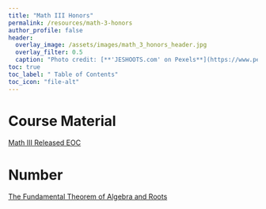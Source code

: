 ```yaml
---
title: "Math III Honors"
permalink: /resources/math-3-honors
author_profile: false
header:
  overlay_image: /assets/images/math_3_honors_header.jpg 
  overlay_filter: 0.5
  caption: "Photo credit: [**'JESHOOTS.com' on Pexels**](https://www.pexels.com/photo/person-holding-a-chalk-in-front-of-the-chalk-board-714699/)"
toc: true
toc_label: " Table of Contents"
toc_icon: "file-alt"
---
```


# Course Material
<a href="https://files.nc.gov/dpi/documents/files/eoc-nc-math-3-released-form.pdf" target="_blank" class="btn btn--inverse btn--x-large">Math III Released EOC</a>

# Number
<a href="/resources/math-3-honors/the-fundamental-theorem-of-algebra-and-roots" target="_blank" class="btn btn--inverse btn--x-large">The Fundamental Theorem of Algebra and Roots</a>

<!-- 
# Algebra

# Functions

# Geometry

# Statistics & Probability
-->